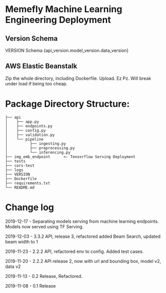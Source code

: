 # Memefly Machine Learning Engineering Deployment

## Version Schema

VERSION Schema {api_version.model_version.data_version}


## AWS Elastic Beanstalk

Zip the whole directory, including Dockerfile. Upload. Ez Pz. Will break under load if being too cheap.


# Package Directory Structure:
```
├── api                   
│    ├── app.py
│    ├── endpoints.py     
│    ├── config.py        
│    ├── validation.py    
│    └── pipeline         
│          ├── ingesting.py
│          ├── preprocessing.py
│          └── inferencing.py
├── img_emb_endpoint      <- Tensorflow Serving Deployment
├── tests                 
├── cors-test
├── logs                   
├── VERSION
├── Dockerfile           
├── requirements.txt
└── README.md
```

# Change log

2019-12-17 - Separating models serving from machine learning endpoints. Models now served using TF Serving.

2019-12-03 - 3.3.2 API, release 3, refactored added Beam Search, updated beam width to 1

2019-11-23 - 2.2.2 API, refactored env to config. Added test cases.

2019-11-20 - 2.2.2 API release 2, now with url and bounding box, model v2, data v2

2019-11-13 - 0.2 Release, Refactored.

2019-11-08 - 0.1 Release                                                  

